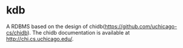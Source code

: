 # kdb
A RDBMS based on the design of chidb(https://github.com/uchicago-cs/chidb).
The chidb documentation is available at http://chi.cs.uchicago.edu/.

